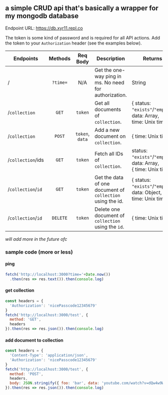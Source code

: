 ## a simple CRUD api that's basically a wrapper for my mongodb database

Endpoint URL: https://db.xyr11.repl.co

The token is some kind of password and is required for all API actions. Add the token to your `Authorization` header (see the examples below).

Endpoints | Methods | Req Body | Description | Returns
-- | :--: | :--: | -- | --
/ | `?time=` | N/A | Get the one-way ping in ms. No need for authorization. | String
/`collection` | `GET` | `token` | Get all documents of `collection`. | { status: `"exists"`/`"empty"`, <br> data: Array, <br> time: Unix time }
/`collection` | `POST` | `token`, `data` | Add a new document on `collection`. | { time: Unix time }
/`collection`/ids | `GET` | `token` | Fetch all IDs of `collection`. | status: `"exists"`/`"empty"`, <br> data: Array, <br> { time: Unix time }
/`collection`/`id` | `GET` | `token` | Get the data of one document of `collection` using the id. | { status: `"exists"`/`"empty"`, <br> data: Object, <br> time: Unix time }
/`collection`/`id` | `DELETE` | `token` | Delete one document of `collection` using the `id`. | { time: Unix time }

*will add more in the future ofc*

### sample code (more or less)
#### ping
```js
fetch('http://localhost:3000?time='+Date.now())
  .then(res => res.text()).then(console.log)
```

#### get collection
```js
const headers = {
  'Authorization': 'nicePasscode12345679'
}
fetch('http://localhost:3000/test', {
  method: 'GET',
  headers
}).then(res => res.json()).then(console.log)
```

#### add document to collection
```js
const headers = {
  'Content-Type': 'application/json',
  'Authorization': 'nicePasscode12345679'
}
fetch('http://localhost:3000/test', {
  method: 'POST',
  headers,
  body: JSON.stringify({ foo: 'bar', data: 'youtube.com/watch?v=dQw4w9WgXcQ' })
}).then(res => res.json()).then(console.log)
```
